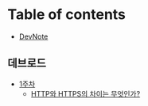 # Table of contents

* [DevNote](README.md)

## 데브로드

* [1주차](devroad/week1.md)
	* [HTTP와 HTTPS의 차이는 무엇인가?](../http/http_vs_https.md)

